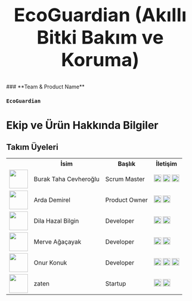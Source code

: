 <center><h1 style="font-size: 50px;">EcoGuardian  (Akıllı Bitki Bakım ve Koruma)</h1></center>
  ###  **Team & Product Name**

  ### **`EcoGuardian`**

  # Ekip ve Ürün Hakkında Bilgiler

  ## Takım Üyeleri

  <table>
    <tr>
      <th></th>
      <th>İsim</th>
      <th>Başlık</th>
      <th>İletişim</th>
    </tr>
    <tr>
      <td><img src="bootcampFiles/general/squarepics/burak.png" width="50" height="50" /></td>
      <td>Burak Taha Cevheroğlu</td>
      <td>Scrum Master</td>
      <td>
        <a href="https://github.com/burakcevheroglu" target="_blank"><img src="bootcampFiles/general/social/github.png" width="20" height="20"/></a>
        <a href="https://www.linkedin.com/in/burakcevheroglu/" target="_blank" ><img src="bootcampFiles/general/social/linkedin.png" width="20" height="20" /></a>
        <a href="https://www.instagram.com/bburaktaha/" target="_blank"><img src="bootcampFiles/general/social/instagram.png" width="20" height="20" /></a>
      </td>
    </tr>
    <tr>
      <td><img src="bootcampFiles/general/squarepics/arda.png" width="50" height="50" /></td>
      <td>Arda Demirel</td>
      <td>Product Owner</td>
      <td>
        <a href="https://github.com/demirelarda" target="_blank"><img src="bootcampFiles/general/social/github.png" width="20" height="20"/></a>
        <a href="https://www.linkedin.com/in/arda-demirel-9020b8233/" target="_blank"><img src="bootcampFiles/general/social/linkedin.png" width="20" height="20" /></a>
      </td>
    </tr>
    <tr>
      <td><img src="bootcampFiles/general/squarepics/hazal.png" width="50" height="50" /></td>
      <td>Dila Hazal Bilgin</td>
      <td>Developer</td>
      <td>
        <a href="https://github.com/dilahazalbilgin" target="_blank"><img src="bootcampFiles/general/social/github.png" width="20" height="20"/></a>
        <a href="https://www.linkedin.com/in/dila-hazal-bilgin-5123b1258" target="_blank"><img src="bootcampFiles/general/social/linkedin.png" width="20" height="20" /></a>
      </td>
    </tr>
    <tr>
      <td><img src="bootcampFiles/general/squarepics/merve.png" width="50" height="50" /></td>
      <td>Merve Ağaçayak</td>
      <td>Developer</td>
      <td>
        <a href="https://github.com/merveaa" target="_blank"><img src="bootcampFiles/general/social/github.png" width="20" height="20"/></a>
        <a href="https://www.linkedin.com/in/merve-ağaçayak-551293238/" target="_blank"><img src="bootcampFiles/general/social/linkedin.png" width="20" height="20" /></a>
      </td>
    </tr>
    <tr>
      <td><img src="bootcampFiles/general/squarepics/onur.png" width="50" height="50" /></td>
      <td>Onur Konuk</td>
      <td>Developer</td>
      <td>
        <a href="https://github.com/ONUR603445" target="_blank"><img src="bootcampFiles/general/social/github.png" width="20" height="20"/></a>
        <a href="https://www.linkedin.com/in/onur-konuk/" target="_blank"><img src="bootcampFiles/general/social/linkedin.png" width="20" height="20" /></a>
          <a href="https://www.instagram.com/onur___konuk" target="_blank"><img src="bootcampFiles/general/social/instagram.png" width="20" height="20" /></a>
      </td>
    </tr>
    <tr>
    <td><img src="bootcampFiles/general/squarepics/appicon.png" width="50" height="50" /></td>
    <td>zaten</td>
    <td>Startup</td>
    <td>
      <a href="https://www.linkedin.com/company/zatenapp" target="_blank"><img src="bootcampFiles/general/social/linkedin.png" width="20" height="20" /></a>
      <a href="https://www.instagram.com/zaten.app/" target="_blank"><img src="bootcampFiles/general/social/instagram.png" width="20" height="20" /></a>
    </td>
  </tr>
  </table>
